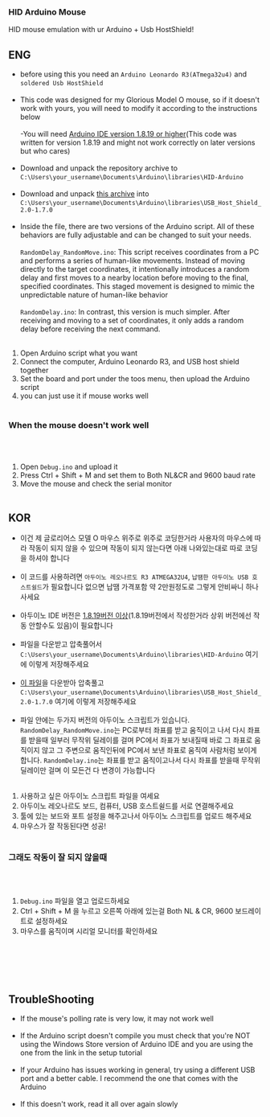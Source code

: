 ### HID Arduino Mouse

HID mouse emulation with ur Arduino + Usb HostShield!

## ENG
- before using this you need an `Arduino Leonardo R3(ATmega32u4)` and `soldered Usb HostShield`
<br></br>
- This code was designed for my Glorious Model O mouse, so if it doesn't work with yours, you will need to modify it according to the instructions below
<br></br>
-You will need [Arduino IDE version 1.8.19 or higher](https://www.arduino.cc/en/software)(This code was written for version 1.8.19 and might not work correctly on later versions but who cares)
<br></br>
- Download and unpack the repository archive to `C:\Users\your_username\Documents\Arduino\libraries\HID-Arduino`
<br></br>
- Download and unpack [this archive](https://github.com/felis/USB_Host_Shield_2.0/releases/tag/1.7.0) into `C:\Users\your_username\Documents\Arduino\libraries\USB_Host_Shield_2.0-1.7.0`
<br></br>
- Inside the file, there are two versions of the Arduino script. All of these behaviors are fully adjustable and can be changed to suit your needs.
<br></br>
`RandomDelay_RandomMove.ino`: This script receives coordinates from a PC and performs a series of human-like movements. Instead of moving directly to the target coordinates,
it intentionally introduces a random delay and first moves to a nearby location before moving to the final, specified coordinates. This staged movement is designed to mimic the unpredictable nature of human-like behavior
<br></br>
`RandomDelay.ino`: In contrast, this version is much simpler. After receiving and moving to a set of coordinates, it only adds a random delay before receiving the next command.
<br></br>
1. Open Arduino script what you want
2. Connect the computer, Arduino Leonardo R3, and USB host shield together
3. Set the board and port under the toos menu, then upload the Arduino script
4. you can just use it if mouse works well
<br></br>
### When the mouse doesn't work well
<br></br>
1. Open `Debug.ino` and upload it
2. Press Ctrl + Shift + M and set them to Both NL&CR and 9600 baud rate
3. Move the mouse and check the serial monitor
<br></br>

## KOR
- 이건 제 글로리어스 모델 O 마우스 위주로 위주로 코딩한거라 사용자의 마우스에 따라 작동이 되지 않을 수 있으며 작동이 되지 않는다면 아래 나와있는대로 따로 코딩을 하셔야 합니다
<br></br>
- 이 코드를 사용하려면 `아두이노 레오나르도 R3 ATMEGA32U4`, `납땜한 아두이노 USB 호스트쉴드`가 필요합니다 없으면 납땜 가격포함 약 2만원정도로 그렇게 안비싸니 하나 사세요
<br></br>
- 아두이노 IDE 버전은 [1.8.19버전 이상](https://www.arduino.cc/en/software)(1.8.19버전에서 작성한거라 상위 버전에선 작동 안할수도 있음)이 필요합니다
  <br></br>
- 파일을 다운받고 압축풀어서 `C:\Users\your_username\Documents\Arduino\libraries\HID-Arduino` 여기에 이렇게 저장해주세요
<br></br>
- [이 파일](https://github.com/felis/USB_Host_Shield_2.0/releases/tag/1.7.0)을 다운받아 압축풀고 `C:\Users\your_username\Documents\Arduino\libraries\USB_Host_Shield_2.0-1.7.0` 여기에 이렇게 저장해주세요
<br></br>
- 파일 안에는 두가지 버전의 아두이노 스크립트가 있습니다. `RandomDelay_RandomMove.ino`는 PC로부터 좌표를 받고 움직이고 나서 다시 좌표를 받을때 일부러 무작위 딜레이를 걸며 PC에서 좌표가 보내질때 바로 그 좌표로 움직이지 않고
그 주변으로 움직인뒤에 PC에서 보낸 좌표로 움직여 사람처럼 보이게 합니다. `RandomDelay.ino`는 좌표를 받고 움직이고나서 다시 좌표를 받을때 무작위 딜레이만 걸며 이 모든건 다 변경이 가능합니다 
<br></br>
1. 사용하고 싶은 아두이노 스크립트 파일을 여세요
2. 아두이노 레오나르도 보드, 컴퓨터, USB 호스트쉴드를 서로 연결해주세요
3. 툴에 있는 보드와 포트 설정을 해주고나서 아두이노 스크립트를 업로드 해주세요
4. 마우스가 잘 작동된다면 성공!
<br></br>
### 그래도 작동이 잘 되지 않을때
<br></br>
1. `Debug.ino` 파일을 열고 업로드하세요
2. Ctrl + Shift + M 을 누르고 오른쪽 아래에 있는걸 Both NL & CR,  9600 보드레이트로 설정하세요
3. 마우스를 움직이며 시리얼 모니터를 확인하세요
<br></br>
<br></br>
<br></br>



## TroubleShooting
- If the mouse's polling rate is very low, it may not work well
<br></br>
- If the Arduino script doesn't compile you must check that you're NOT using the Windows Store version of Arduino IDE and you are using the one from the link in the setup tutorial
<br></br>
- If your Arduino has issues working in general, try using a different USB port and a better cable. I recommend the one that comes with the Arduino
<br></br>
- If this doesn't work, read it all over again slowly
<br></br>
<br></br>
<br></br>

